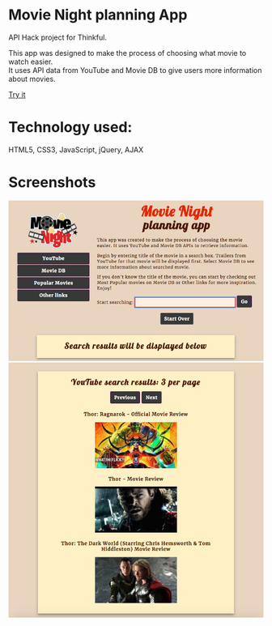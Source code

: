 # Movie Night planning App

API Hack project for Thinkful.

This app was designed to make the process of choosing what movie to watch easier.\
It uses API data from YouTube and Movie DB to give users more information about movies.

<a href='https://ng-sf.github.io/movieApp/'>Try it</a>

# Technology used:

HTML5, CSS3, JavaScript, jQuery, AJAX

# Screenshots

![alt text](/screenshots/movieNightScreen1.png) ![alt text](/screenshots/movieNightScreen2.png)

